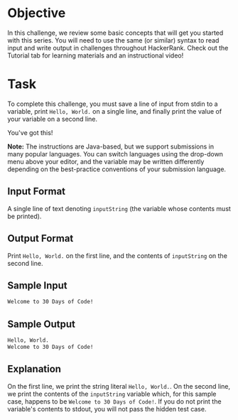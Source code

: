 # Objective

In this challenge, we review some basic concepts that will get you started with this series. You will need to use the same (or similar) syntax to read input and write output in challenges throughout HackerRank. Check out the Tutorial tab for learning materials and an instructional video!

# Task

To complete this challenge, you must save a line of input from stdin to a variable, print `Hello, World.` on a single line, and finally print the value of your variable on a second line.

You've got this!

**Note:** The instructions are Java-based, but we support submissions in many popular languages. You can switch languages using the drop-down menu above your editor, and the variable may be written differently depending on the best-practice conventions of your submission language.

## Input Format

A single line of text denoting `inputString` (the variable whose contents must be printed).

## Output Format

Print `Hello, World.` on the first line, and the contents of `inputString` on the second line.

## Sample Input

```bash
Welcome to 30 Days of Code!
```

## Sample Output

```bash
Hello, World.
Welcome to 30 Days of Code!
```

## Explanation

On the first line, we print the string literal `Hello, World.`. On the second line, we print the contents of the `inputString` variable which, for this sample case, happens to be `Welcome to 30 Days of Code!`. If you do not print the variable's contents to stdout, you will not pass the hidden test case.
